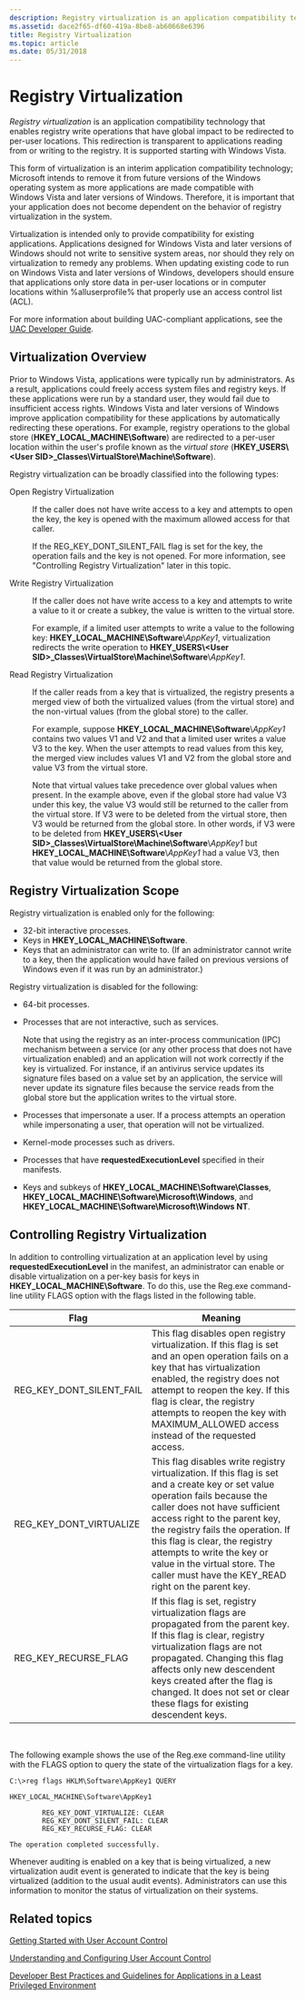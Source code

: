 ```yaml
---
description: Registry virtualization is an application compatibility technology that enables registry write operations that have global impact to be redirected to per-user locations.
ms.assetid: dace2f65-df60-419a-8be8-ab60668e6396
title: Registry Virtualization
ms.topic: article
ms.date: 05/31/2018
---
```


# Registry Virtualization

*Registry virtualization* is an application compatibility technology that enables registry write operations that have global impact to be redirected to per-user locations. This redirection is transparent to applications reading from or writing to the registry. It is supported starting with Windows Vista.

This form of virtualization is an interim application compatibility technology; Microsoft intends to remove it from future versions of the Windows operating system as more applications are made compatible with Windows Vista and later versions of Windows. Therefore, it is important that your application does not become dependent on the behavior of registry virtualization in the system.

Virtualization is intended only to provide compatibility for existing applications. Applications designed for Windows Vista and later versions of Windows should not write to sensitive system areas, nor should they rely on virtualization to remedy any problems. When updating existing code to run on Windows Vista and later versions of Windows, developers should ensure that applications only store data in per-user locations or in computer locations within %alluserprofile% that properly use an access control list (ACL).

For more information about building UAC-compliant applications, see the [UAC Developer Guide](/previous-versions/dotnet/articles/aa480150(v=msdn.10)).

## Virtualization Overview

Prior to Windows Vista, applications were typically run by administrators. As a result, applications could freely access system files and registry keys. If these applications were run by a standard user, they would fail due to insufficient access rights. Windows Vista and later versions of Windows improve application compatibility for these applications by automatically redirecting these operations. For example, registry operations to the global store (**HKEY\_LOCAL\_MACHINE\\Software**) are redirected to a per-user location within the user's profile known as the *virtual store* (**HKEY\_USERS\\\<User SID\>\_Classes\\VirtualStore\\Machine\\Software**).

Registry virtualization can be broadly classified into the following types:

<dl> <dt>

<span id="Open_Registry_Virtualization"></span><span id="open_registry_virtualization"></span><span id="OPEN_REGISTRY_VIRTUALIZATION"></span>Open Registry Virtualization
</dt> <dd>

If the caller does not have write access to a key and attempts to open the key, the key is opened with the maximum allowed access for that caller.

If the REG\_KEY\_DONT\_SILENT\_FAIL flag is set for the key, the operation fails and the key is not opened. For more information, see "Controlling Registry Virtualization" later in this topic.

</dd> <dt>

<span id="Write_Registry_Virtualization"></span><span id="write_registry_virtualization"></span><span id="WRITE_REGISTRY_VIRTUALIZATION"></span>Write Registry Virtualization
</dt> <dd>

If the caller does not have write access to a key and attempts to write a value to it or create a subkey, the value is written to the virtual store.

For example, if a limited user attempts to write a value to the following key: **HKEY\_LOCAL\_MACHINE\\Software**\\*AppKey1*, virtualization redirects the write operation to **HKEY\_USERS\\\<User SID\>\_Classes\\VirtualStore\\Machine\\Software**\\*AppKey1*.

</dd> <dt>

<span id="Read_Registry_Virtualization"></span><span id="read_registry_virtualization"></span><span id="READ_REGISTRY_VIRTUALIZATION"></span>Read Registry Virtualization
</dt> <dd>

If the caller reads from a key that is virtualized, the registry presents a merged view of both the virtualized values (from the virtual store) and the non-virtual values (from the global store) to the caller.

For example, suppose **HKEY\_LOCAL\_MACHINE\\Software**\\*AppKey1* contains two values V1 and V2 and that a limited user writes a value V3 to the key. When the user attempts to read values from this key, the merged view includes values V1 and V2 from the global store and value V3 from the virtual store.

Note that virtual values take precedence over global values when present. In the example above, even if the global store had value V3 under this key, the value V3 would still be returned to the caller from the virtual store. If V3 were to be deleted from the virtual store, then V3 would be returned from the global store. In other words, if V3 were to be deleted from **HKEY\_USERS\\\<User SID\>\_Classes\\VirtualStore\\Machine\\Software**\\*AppKey1* but **HKEY\_LOCAL\_MACHINE\\Software**\\*AppKey1* had a value V3, then that value would be returned from the global store.

</dd> </dl>

## Registry Virtualization Scope

Registry virtualization is enabled only for the following:

-   32-bit interactive processes.
-   Keys in **HKEY\_LOCAL\_MACHINE\\Software**.
-   Keys that an administrator can write to. (If an administrator cannot write to a key, then the application would have failed on previous versions of Windows even if it was run by an administrator.)

Registry virtualization is disabled for the following:

-   64-bit processes.
-   Processes that are not interactive, such as services.

    Note that using the registry as an inter-process communication (IPC) mechanism between a service (or any other process that does not have virtualization enabled) and an application will not work correctly if the key is virtualized. For instance, if an antivirus service updates its signature files based on a value set by an application, the service will never update its signature files because the service reads from the global store but the application writes to the virtual store.

-   Processes that impersonate a user. If a process attempts an operation while impersonating a user, that operation will not be virtualized.
-   Kernel-mode processes such as drivers.
-   Processes that have **requestedExecutionLevel** specified in their manifests.
-   Keys and subkeys of **HKEY\_LOCAL\_MACHINE\\Software\\Classes**, **HKEY\_LOCAL\_MACHINE\\Software\\Microsoft\\Windows**, and **HKEY\_LOCAL\_MACHINE\\Software\\Microsoft\\Windows NT**.

## Controlling Registry Virtualization

In addition to controlling virtualization at an application level by using **requestedExecutionLevel** in the manifest, an administrator can enable or disable virtualization on a per-key basis for keys in **HKEY\_LOCAL\_MACHINE\\Software**. To do this, use the Reg.exe command-line utility FLAGS option with the flags listed in the following table.



| Flag                         | Meaning                                                                                                                                                                                                                                                                                                                                                                                    |
|------------------------------|--------------------------------------------------------------------------------------------------------------------------------------------------------------------------------------------------------------------------------------------------------------------------------------------------------------------------------------------------------------------------------------------|
| REG\_KEY\_DONT\_SILENT\_FAIL | This flag disables open registry virtualization. If this flag is set and an open operation fails on a key that has virtualization enabled, the registry does not attempt to reopen the key. If this flag is clear, the registry attempts to reopen the key with MAXIMUM\_ALLOWED access instead of the requested access.                                                                   |
| REG\_KEY\_DONT\_VIRTUALIZE   | This flag disables write registry virtualization. If this flag is set and a create key or set value operation fails because the caller does not have sufficient access right to the parent key, the registry fails the operation. If this flag is clear, the registry attempts to write the key or value in the virtual store. The caller must have the KEY\_READ right on the parent key. |
| REG\_KEY\_RECURSE\_FLAG      | If this flag is set, registry virtualization flags are propagated from the parent key. If this flag is clear, registry virtualization flags are not propagated. Changing this flag affects only new descendent keys created after the flag is changed. It does not set or clear these flags for existing descendent keys.                                                                  |



 

The following example shows the use of the Reg.exe command-line utility with the FLAGS option to query the state of the virtualization flags for a key.

``` syntax
C:\>reg flags HKLM\Software\AppKey1 QUERY

HKEY_LOCAL_MACHINE\Software\AppKey1

        REG_KEY_DONT_VIRTUALIZE: CLEAR
        REG_KEY_DONT_SILENT_FAIL: CLEAR
        REG_KEY_RECURSE_FLAG: CLEAR

The operation completed successfully.
```

Whenever auditing is enabled on a key that is being virtualized, a new virtualization audit event is generated to indicate that the key is being virtualized (addition to the usual audit events). Administrators can use this information to monitor the status of virtualization on their systems.

## Related topics

<dl> <dt>

[Getting Started with User Account Control](/previous-versions/windows/it-pro/windows-vista/cc507861(v=technet.10))
</dt> <dt>

[Understanding and Configuring User Account Control](/previous-versions/windows/it-pro/windows-vista/cc709628(v=ws.10))
</dt> <dt>

[Developer Best Practices and Guidelines for Applications in a Least Privileged Environment](/previous-versions/dotnet/articles/aa480150(v=msdn.10))
</dt> </dl>

 

 
